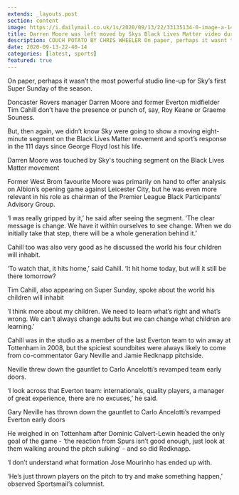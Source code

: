 ```yaml
---
extends: _layouts.post
section: content
image: https://i.dailymail.co.uk/1s/2020/09/13/22/33135134-0-image-a-14_1600032625457.jpg 
title: Darren Moore was left moved by Skys Black Lives Matter video during seasons first Super Sunday 
description: COUCH POTATO BY CHRIS WHEELER On paper, perhaps it wasnt the most powerful studio line-up for Skys first Super Sunday of the season. 
date: 2020-09-13-22-40-14 
categories: [latest, sports] 
featured: true 
--- 
```

On paper, perhaps it wasn’t the most powerful studio line-up for Sky’s first Super Sunday of the season.

Doncaster Rovers manager Darren Moore and former Everton midfielder Tim Cahill don’t have the presence or punch of, say, Roy Keane or Graeme Souness.

But, then again, we didn’t know Sky were going to show a moving eight-minute segment on the Black Lives Matter movement and sport’s response in the 111 days since George Floyd lost his life.

Darren Moore was touched by Sky's touching segment on the Black Lives Matter movement

Former West Brom favourite Moore was primarily on hand to offer analysis on Albion’s opening game against Leicester City, but he was even more relevant in his role as chairman of the Premier League Black Participants’ Advisory Group.

‘I was really gripped by it,’ he said after seeing the segment. ‘The clear message is change. We have it within ourselves to see change. When we do initially take that step, there will be a whole generation behind it.’

Cahill too was also very good as he discussed the world his four children will inhabit.

‘To watch that, it hits home,’ said Cahill. ‘It hit home today, but will it still be there tomorrow?

Tim Cahill, also appearing on Super Sunday, spoke about the world his children will inhabit

‘I think more about my children. We need to learn what’s right and what’s wrong. We can’t always change adults but we can change what children are learning.’

Cahill was in the studio as a member of the last Everton team to win away at Tottenham in 2008, but the spiciest soundbites were always likely to come from co-commentator Gary Neville and Jamie Redknapp pitchside.

Neville threw down the gauntlet to Carlo Ancelotti’s revamped team early doors.

‘I look across that Everton team: internationals, quality players, a manager of great experience, there are no excuses,’ he said.

Gary Neville has thrown down the gauntlet to Carlo Ancelotti’s revamped Everton early doors

He weighed in on Tottenham after Dominic Calvert-Lewin headed the only goal of the game - ‘the reaction from Spurs isn’t good enough, just look at them walking around the pitch sulking’ - and so did Redknapp.

‘I don’t understand what formation Jose Mourinho has ended up with.

‘He’s just thrown players on the pitch to try and make something happen,’ observed Sportsmail’s columnist.

